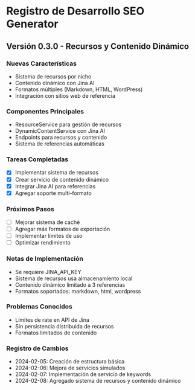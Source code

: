 # Registro de Desarrollo SEO Generator

## Versión 0.3.0 - Recursos y Contenido Dinámico

### Nuevas Características
- Sistema de recursos por nicho
- Contenido dinámico con Jina AI
- Formatos múltiples (Markdown, HTML, WordPress)
- Integración con sitios web de referencia

### Componentes Principales
- ResourceService para gestión de recursos
- DynamicContentService con Jina AI
- Endpoints para recursos y contenido
- Sistema de referencias automáticas

### Tareas Completadas
- [x] Implementar sistema de recursos
- [x] Crear servicio de contenido dinámico
- [x] Integrar Jina AI para referencias
- [x] Agregar soporte multi-formato

### Próximos Pasos
- [ ] Mejorar sistema de caché
- [ ] Agregar más formatos de exportación
- [ ] Implementar límites de uso
- [ ] Optimizar rendimiento

### Notas de Implementación
- Se requiere JINA_API_KEY
- Sistema de recursos usa almacenamiento local
- Contenido dinámico limitado a 3 referencias
- Formatos soportados: markdown, html, wordpress

### Problemas Conocidos
- Límites de rate en API de Jina
- Sin persistencia distribuida de recursos
- Formatos limitados de contenido

### Registro de Cambios
- 2024-02-05: Creación de estructura básica
- 2024-02-06: Mejora de servicios simulados
- 2024-02-07: Implementación de servicio de keywords
- 2024-02-08: Agregado sistema de recursos y contenido dinámico